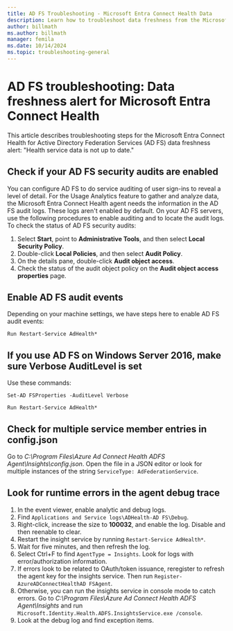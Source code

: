 ```yaml
---
title: AD FS Troubleshooting - Microsoft Entra Connect Health Data
description: Learn how to troubleshoot data freshness from the Microsoft Entra Connect Health agent for Active Directory Federation Services.
author: billmath
ms.author: billmath
manager: femila
ms.date: 10/14/2024
ms.topic: troubleshooting-general
---
```


# AD FS troubleshooting: Data freshness alert for Microsoft Entra Connect Health

This article describes troubleshooting steps for the Microsoft Entra Connect Health for Active Directory Federation Services (AD FS) data freshness alert: "Health service data is not up to date."

## Check if your AD FS security audits are enabled

You can configure AD FS to do service auditing of user sign-ins to reveal a level of detail. For the Usage Analytics feature to gather and analyze data, the Microsoft Entra Connect Health agent needs the information in the AD FS audit logs. These logs aren't enabled by default. On your AD FS servers, use the following procedures to enable auditing and to locate the audit logs. To check the status of AD FS security audits:

 1. Select **Start**, point to **Administrative Tools**, and then select **Local Security Policy**.
 1. Double-click **Local Policies**, and then select **Audit Policy**.
 1. On the details pane, double-click **Audit object access**.
 1. Check the status of the audit object policy on the **Audit object access properties** page.

## Enable AD FS audit events

Depending on your machine settings, we have steps here to enable AD FS audit events:

`Run Restart-Service AdHealth*`

## If you use AD FS on Windows Server 2016, make sure Verbose AuditLevel is set

Use these commands:

`Set-AD FSProperties -AuditLevel Verbose`

`Run Restart-Service AdHealth*`

## Check for multiple service member entries in config.json

Go to *C:\Program Files\Azure Ad Connect Health ADFS Agent\Insights\config.json*.
Open the file in a JSON editor or look for multiple instances of the string `ServiceType: AdFederationService`.

## Look for runtime errors in the agent debug trace

 1. In the event viewer, enable analytic and debug logs.
 1. Find `Applications and Service logs\ADHealth-AD FS\Debug`.
 1. Right-click, increase the size to **100032**, and enable the log. Disable and then reenable to clear.
 1. Restart the insight service by running `Restart-Service AdHealth*`.
 1. Wait for five minutes, and then refresh the log.
 1. Select Ctrl+F to find `AgentType = Insights`. Look for logs with error/authorization information.
 1. If errors look to be related to OAuth/token issuance, reregister to refresh the agent key for the insights service. Then run `Register-AzureADConnectHealthAD FSAgent`.
 1. Otherwise, you can run the insights service in console mode to catch errors. Go to *C:\Program Files\Azure Ad Connect Health ADFS Agent\Insights* and run `Microsoft.Identity.Health.ADFS.InsightsService.exe /console`.
 1. Look at the debug log and find exception items.
